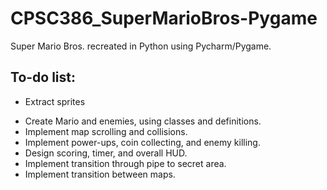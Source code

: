 # CPSC386_SuperMarioBros-Pygame
Super Mario Bros. recreated in Python using Pycharm/Pygame.

## To-do list:
+ Extract sprites
- Create Mario and enemies, using classes and definitions.
- Implement map scrolling and collisions.
- Implement power-ups, coin collecting, and enemy killing.
- Design scoring, timer, and overall HUD.
- Implement transition through pipe to secret area.
- Implement transition between maps.
